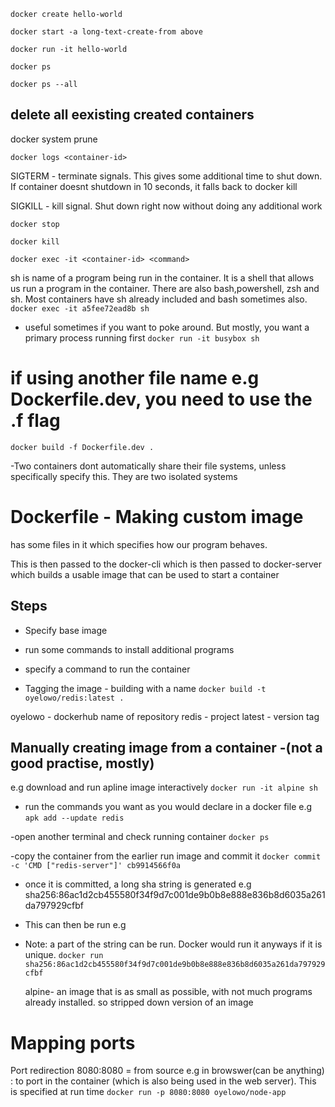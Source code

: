 `docker create hello-world`

`docker start -a long-text-create-from above`

`docker run -it hello-world`

`docker ps`

`docker ps --all`

## delete all eexisting created containers
docker system prune

`docker logs <container-id>`


SIGTERM - terminate signals. This gives some additional time to shut down. If container doesnt shutdown in 10 seconds, it falls back to docker kill

SIGKILL - kill signal. Shut down right now without doing any additional work


`docker stop`

`docker kill`


`docker exec -it <container-id> <command>`

sh is name of a program being run in the container. It is a shell that allows us run a program in the container. There are also
bash,powershell, zsh and sh. Most containers have sh already included and bash sometimes also.
`docker exec -it a5fee72ead8b sh`

- useful sometimes if you want to poke around. But mostly, you want a primary process running first
`docker run -it busybox sh`

# if using another file name e.g Dockerfile.dev, you need to use the .f flag
`docker build -f Dockerfile.dev .`

-Two containers dont automatically share their file systems, unless specifically specify this. They are two isolated systems


# Dockerfile - Making custom image
has some files in it which specifies how our program behaves.

This is then passed to the docker-cli which is then passed to docker-server which builds a usable image that can be used to start a container

## Steps
- Specify base image
- run some commands to install additional programs
- specify a command to run the container


- Tagging the image - building with a name
`docker build -t oyelowo/redis:latest .`

oyelowo - dockerhub name of repository
redis - project
latest - version tag


## Manually creating image from a container -(not a good practise, mostly)
e.g download and run apline image interactively
`docker run -it alpine sh`

- run the commands you want as you would declare in a docker file e.g
  `apk add --update redis`

-open another terminal and check running container
`docker ps`

-copy the container from the earlier run image and commit it
`docker commit -c 'CMD ["redis-server"]' cb9914566f0a`

- once it is committed, a long sha string is generated e.g sha256:86ac1d2cb455580f34f9d7c001de9b0b8e888e836b8d6035a261da797929cfbf
- This can then be run e.g 
- Note: a part of the string can be run. Docker would run it anyways if it is unique.
  `docker run sha256:86ac1d2cb455580f34f9d7c001de9b0b8e888e836b8d6035a261da797929cfbf`


  alpine- an image that is as small as possible, with not much programs already installed. so stripped down version of an image

# Mapping ports
Port redirection 8080:8080 = from source e.g in browswer(can be anything) : to port in the container (which is also being used in the web server). This is specified at run time
  `docker run -p 8080:8080 oyelowo/node-app `